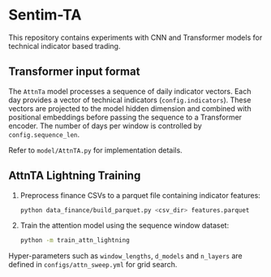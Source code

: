 # Sentim-TA

This repository contains experiments with CNN and Transformer models for technical indicator based trading.

## Transformer input format

The `AttnTa` model processes a sequence of daily indicator vectors. Each day provides a vector of technical indicators (``config.indicators``). These vectors are projected to the model hidden dimension and combined with positional embeddings before passing the sequence to a Transformer encoder. The number of days per window is controlled by ``config.sequence_len``.

Refer to `model/AttnTA.py` for implementation details.

## AttnTA Lightning Training

1. Preprocess finance CSVs to a parquet file containing indicator features:
   ```bash
   python data_finance/build_parquet.py <csv_dir> features.parquet
   ```

2. Train the attention model using the sequence window dataset:
   ```bash
   python -m train_attn_lightning
   ```

Hyper-parameters such as `window_lengths`, `d_models` and `n_layers` are defined
in `configs/attn_sweep.yml` for grid search.

